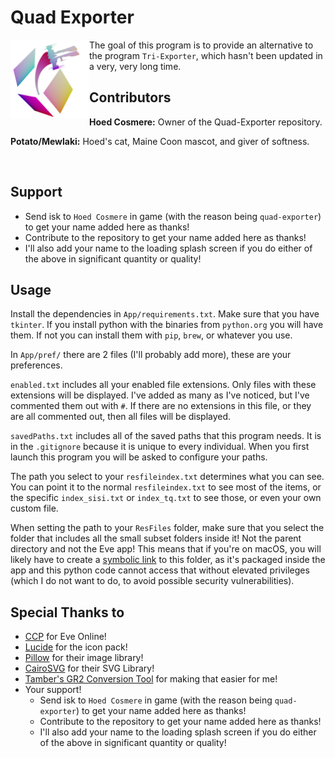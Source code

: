 # Quad Exporter

<img src="App/Images/Logo.png" width=25% height=25% align="left">

The goal of this program is to provide an alternative to the program `Tri-Exporter`, which hasn't been updated in a very, very long time.

## Contributors

**Hoed Cosmere:** Owner of the Quad-Exporter repository.

**Potato/Mewlaki:** Hoed's cat, Maine Coon mascot, and giver of softness.

<br clear="left"/>

## Support

- Send isk to `Hoed Cosmere` in game (with the reason being `quad-exporter`) to get your name added here as thanks!
- Contribute to the repository to get your name added here as thanks!
- I'll also add your name to the loading splash screen if you do either of the above in significant quantity or quality!

## Usage

Install the dependencies in `App/requirements.txt`. Make sure that you have `tkinter`. If you install python with the binaries from `python.org` you will have them. If not you can install them with `pip`, `brew`, or whatever you use.

In `App/pref/` there are 2 files (I'll probably add more), these are your preferences.

`enabled.txt` includes all your enabled file extensions. Only files with these extensions will be displayed. I've added as many as I've noticed, but I've commented them out with `#`. If there are no extensions in this file, or they are all commented out, then all files will be displayed.

`savedPaths.txt` includes all of the saved paths that this program needs. It is in the `.gitignore` because it is unique to every individual. When you first launch this program you will be asked to configure your paths.

The path you select to your `resfileindex.txt` determines what you can see. You can point it to the normal `resfileindex.txt` to see most of the items, or the specific `index_sisi.txt` or `index_tq.txt` to see those, or even your own custom file.

When setting the path to your `ResFiles` folder, make sure that you select the folder that includes all the small subset folders inside it! Not the parent directory and not the Eve app! This means that if you're on macOS, you will likely have to create a [symbolic link](https://www.howtogeek.com/297721/how-to-create-and-use-symbolic-links-aka-symlinks-on-a-mac/) to this folder, as it's packaged inside the app and this python code cannot access that without elevated privileges (which I do not want to do, to avoid possible security vulnerabilities).

## Special Thanks to

- [CCP](https://www.eveonline.com) for Eve Online!
- [Lucide](https://github.com/lucide-icons/lucide) for the icon pack!
- [Pillow](https://pillow.readthedocs.io/en/stable/) for their image library!
- [CairoSVG](https://cairosvg.org) for their SVG Library!
- [Tamber's GR2 Conversion Tool](https://github.com/cppctamber/evegr2toobj) for making that easier for me!
- Your support!
  - Send isk to `Hoed Cosmere` in game (with the reason being `quad-exporter`) to get your name added here as thanks!
  - Contribute to the repository to get your name added here as thanks!
  - I'll also add your name to the loading splash screen if you do either of the above in significant quantity or quality!
